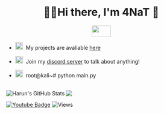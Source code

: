 <h1 align="center">👨‍💻Hi there, I'm 4NaT 👋</h1>

<p align="center">
  <img width='50' height='30' src="https://i.giphy.com/media/YQitE4YNQNahy/giphy.webp">
  
</p>

- <img src="https://image.flaticon.com/icons/png/512/25/25231.png" width="20" height="20">&nbsp;&nbsp;My projects are avaliable [here](https://github.com/4nat)

- <img src="https://image.flaticon.com/icons/png/512/2111/2111370.png" width="20" height="20">&nbsp;&nbsp;Join my [discord server](https://discord.com/invite/hgnsJVdBEn) to talk about anything!

- <img src="https://drt.sh/img/surface-pro-refind/os_kali.png" width="20" height="20">&nbsp;&nbsp;root@kali~# python main.py



<br>
 <img align="left" alt="Harun's GitHub Stats" src="https://github-readme-stats.codestackr.vercel.app/api?username=4nat&show_icons=true&hide_border=true&theme=tokyonight"/>
<img src="https://github-readme-stats.vercel.app/api/top-langs/?username=4nat&show_icons=true&hide_border=true&theme=tokyonight" />
<br>

[![Youtube Badge](https://img.shields.io/badge/-YouTube-ff0000?style=flat-square&labelColor=ff0000&logo=youtube&logoColor=white&link=https://www.youtube.com/user/HarunMISTIK)](https://www.youtube.com/HarunMISTIK)
![Views](https://views.whatilearened.today/views/github/4nat/ismlhbb.svg?cache=remove)
